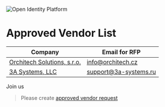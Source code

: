 ![Open Identity Platform](https://www.openidentityplatform.org/assets/img/oip-star.png)


# Approved Vendor List

| Company                                              | Email for RFP          | 
|------------------------------------------------------|------------------------|
| [Orchitech Solutions, s.r.o.](https://orchi.tech/en) |  info@orchitech.cz     |
| [3A Systems, LLC ](https://support.3a-systems.ru/)   |  support@3a-systems.ru |

Join us
> Please create [approved vendor request](https://github.com/OpenIdentityPlatform/.github/issues/new?assignees=&labels=&projects=&template=approved-vendor-request.md&title=Add+approved+vendor%3A+%5Bcompany+name%5D)
